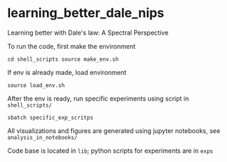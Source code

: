 # learning_better_dale_nips
Learning better with Dale's law: A Spectral Perspective

To run the code, first make the environment

`cd shell_scripts
source make_env.sh`

If env is already made, load environment

`source load_env.sh`

After the env is ready, run specific experiments using script in `shell_scripts/`

`sbatch specific_exp_scritps`

All visualizations and figures are generated using jupyter notebooks, see `analysis_in_notebooks/`

Code base is located in `lib`; python scripts for experiments are in `exps`



